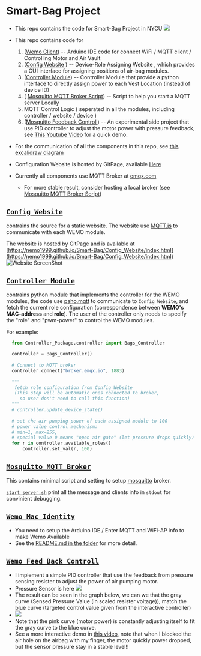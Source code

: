 # Smart-Bag Project 
- This repo contains the code for Smart-Bag Project in NYCU
![](https://github.com/Nemo1999/Smart-Bag/blob/master/Pictures/Smart_Bag_Final_Demo.gif)
- This repo contains code for 
  1. ([Wemo Client](#wemo-identity)) -- Arduino IDE code for connect WiFi / MQTT client / Controlling Motor and Air Vault
  2. ([Config Website](#Config-Website) ) -- Device-Role Assigning Website , which provides a GUI interface for assigning positions of air-bag modules.
  3. ([Controller Module](#Controller)) -- Controller Module that provide a python interface to directly assign power to each Vest Location (instead of device ID) 
  4.  ( [Mosquitto MQTT Broker Script](#mosquitto)) -- Script to help you start a MQTT server Locally
  5. MQTT Control Logic ( seperated in all the modules, including controller / website / device )
  6. ([Mosquitto Feedback Controll](#Feedback)) -- An experimental side project that use PID controller to adjust the motor power with pressure feedback, see [This Youtube Video](https://www.youtube.com/watch?v=mnSC4qjzziw) for a quick demo.

- For the communication of all the components in this repo, see [this excalidraw diagram](https://excalidraw.com/#room=55850e406bf89b3ca01c,bQ7NPqvCC9gKfAy7OdJU-A)

- Configuration Website is hosted by GitPage, available [Here](https://nemo1999.github.io/Smart-Bag/Config_Website/index.html)

- Currently all components use MQTT Broker at [emqx.com](https://www.emqx.com/en/mqtt/public-mqtt5-broker)
  - For more stable result, consider hosting a local broker (see [Mosquitto MQTT Broker Script](#mosquitto))

## [`Config Website`](https://github.com/Nemo1999/Smart-Bag/tree/master/Config_Website)  <a name="Config-Website"></a>
  contrains the source for a static website. The website use [MQTT.js](https://github.com/mqttjs/MQTT.js) 
  to communicate with each WEMO module.  
  
  The website is hosted by GitPage and is available at [https://nemo1999.github.io/Smart-Bag/Config_Website/index.html](https://nemo1999.github.io/Smart-Bag/Config_Website/index.html)
  ![Website ScreenShot](https://github.com/Nemo1999/Smart-Bag/blob/master/Pictures/Config_Website.png)
  
## [`Controller Module`](https://github.com/Nemo1999/Smart-Bag/tree/master/Controller_Package)<a name="Controller"></a>
  contrains python module that implements the controller for the  WEMO modules, 
  the code use [paho.mqtt](https://github.com/eclipse/paho.mqtt.python) to communicate to `Config Website`, 
  and fetch the current role configuration (correspondence between __WEMO's MAC-address__ and __role__).
  The user of the controller only needs to specify the "role" and "pwm-power" to control the WEMO modules.
  
  For example: 
  ```python
    from Controller_Package.controller import Bags_Controller
    
    controller = Bags_Controller()
    
    # Connect to MQTT broker
    controller.connect("broker.emqx.io", 1883)
    
    """
     fetch role configuration from Config_Website 
     (This step will be automatic ones connected to broker,
       so user don't need to call this function)
    """
    # controller.update_device_state()
    
    # set the air pumping power of each assigned module to 100 
    # power value control mechanism: 
    # min=1, max=255, 
    # special value 0 means "open air gate" (let pressure drops quickly) 
    for r in controller.available_roles()
        controller.set_val(r, 100)
  ```
## [`Mosquitto MQTT Broker`](https://github.com/Nemo1999/Smart-Bag/tree/master/Mosquitto_MQTT_Broker)<a name="mosquitto"></a>
  This contains minimal script and setting to setup [mosquitto](https://mosquitto.org/) broker.
  
  [`start_server.sh`](https://github.com/Nemo1999/Smart-Bag/blob/master/Mosquitto_MQTT_Broker/start_server.sh) print all the message and clients info in `stdout` for convinient debugging.
  
## [`Wemo_Mac_Identity`](https://github.com/Nemo1999/Smart-Bag/tree/master/Wemo_Macadress_Identity)<a name="wemo-identity"></a>
  
- You need to setup the Arduino IDE / Enter MQTT and WiFi-AP info to make Wemo Available
- See the [README.md in the folder](https://github.com/Nemo1999/Smart-Bag/tree/master/Wemo_Macadress_Identity) for more detail.
## [`Wemo Feed Back Controll`](https://github.com/Nemo1999/Smart-Bag/tree/master/Wemo_FeedBack_Control)<a name="Feedback"></a>
- I implement a simple PID controller that use the feedback from pressure sensing resister to adjust the power of air pumping motor.
- Pressure Sensor is here ![](https://github.com/Nemo1999/Smart-Bag/blob/master/Wemo_FeedBack_Control/Pressure_Sensor.jpg)
- The result can be seen in the graph below, we can we that the gray curve (Sensed Pressure Value (in scaled resister voltage)), match the blue curve (targeted control value given from the interactive controller)
- ![](https://github.com/Nemo1999/Smart-Bag/blob/master/Wemo_FeedBack_Control/Screenshot%20from%202021-11-26%2018-08-06.png)
- Note that the pink curve (motor power) is constantly adjusting itself to fit the gray curve to the blue curve.
- See a more interactive demo in [this video](https://www.youtube.com/watch?v=mnSC4qjzziw), note that when I blocked the air hole on the airbag with my finger, the motor quickly power dropped, but the sensor pressure stay in a stable level!!
